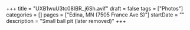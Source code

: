 +++
title = "UXB1wuU3tc08IBR_j6Sh.avif"
draft = false
tags = ["Photos"]
categories = []
pages = ["Edina, MN (7505 France Ave S)"]
startDate = ""
description = "Small ball pit (later removed)"
+++
